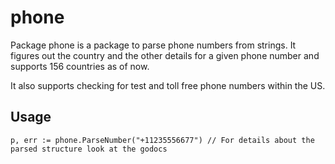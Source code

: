 # phone

Package phone is a package to parse phone numbers from strings. It figures out the country and the other details for a given phone number and supports 156 countries as of now.

It also supports checking for test and toll free phone numbers within the US. 

## Usage

```
p, err := phone.ParseNumber("+11235556677") // For details about the parsed structure look at the godocs

```
